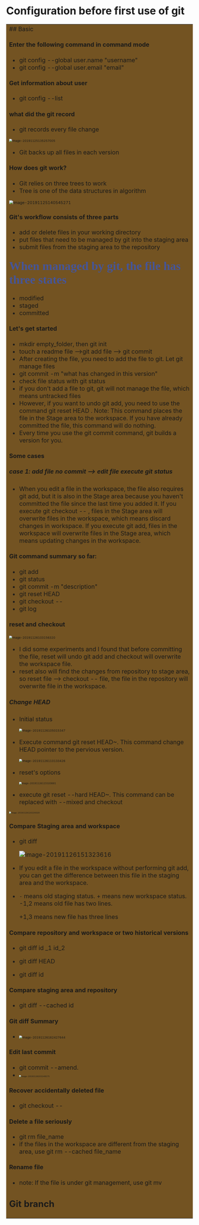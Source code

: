 # Configuration before first use of git

  <table><tr><td bgcolor=#735322> 
## Basic

#### Enter the following command in command mode

* git config --global user.name "username"
* git config --global user.email "email"

#### Get information about user

* git config --list

#### what did the git record

* git records every file change

<img src="/home/later/Pictures/image-20191125135257005.png" alt="image-20191125135257005" style="zoom:50%;" />

* Git backs up all files in each version

#### How does git work?

* Git relies on three trees to work
* Tree is one of the data structures in algorithm

<img src="/home/later/Pictures/image-20191125140545271.png" alt="image-20191125140545271" style="zoom:67%;" />

#### Git's workflow consists of three parts

* add or delete files in your working directory
* put files that need to  be managed by git into the staging area
* submit files from the staging area to the repository

####  <font color=#455599 size=6 face="黑体">When managed by git, the file has three states</font> 

* modified
* staged
* committed

#### Let's get started

* mkdir empty_folder, then git init
* touch a readme file -->git add file --> git commit
* After creating the file, you need to add the file to git. Let git manage files
* git commit -m "what has changed in this version"
* check file status with git status
* if you don't add a file to git, git will not  manage the file, which means untracked files
* However, if you want to undo git add, you need to use the command git reset HEAD <file>. Note: This command places the file in the Stage area to the workspace. If you have already committed the file, this command will do nothing.
* Every time you use the git commit command, git builds a version for you.



#### Some cases

##### case 1: add file  no commit --> edit file execute git status

* When you edit a file in the workspace, the file also requires git add, but it is also in the Stage area because you haven't committed the file since the last time you added it. If you execute git checkout -- <file>, files in the Stage area will overwrite files in the workspace, which means discard changes in workspace. If you execute git add, files in the workspace will overwrite files in the Stage area, which means updating  changes in the workspace.

  

#### Git command summary so far:

- git add <file>
- git status
- git commit -m "description"
- git reset HEAD <file>
- git checkout -- <file>
- git log

#### reset and checkout

<img src="/home/later/Pictures/image-20191126103156320.png" alt="image-20191126103156320" style="zoom:50%;" />

- I did some experiments and I found that before committing the file, reset will undo git add and checkout will overwrite the workspace file.
- reset also will find the changes from repository to stage area, so reset file --> checkout -- file, the file in the repository will overwrite file in the workspace.

##### Change HEAD 

* Initial status

  <img src="/home/later/Pictures/image-20191126105015347.png" alt="image-20191126105015347" style="zoom:50%;" />

* Execute command git reset HEAD~.  This command change HEAD pointer to the pervious version.

  <img src="/home/later/Pictures/image-20191126110133426.png" alt="image-20191126110133426" style="zoom:50%;" />

* reset's options

  <img src="/home/later/Pictures/image-20191126115320881.png" alt="image-20191126115320881" style="zoom:40%;" />

* execute git reset --hard HEAD~. This command can be replaced with --mixed and checkout

<img src="/home/later/Pictures/image-20191126120229329.png" alt="image-20191126120229329" style="zoom:33%;" />



#### Compare Staging area and workspace

- git diff

  ![image-20191126151323616](/home/later/Pictures/image-20191126151323616.png)

- If you edit a file in the workspace without performing git add, you can get the difference between this file in the staging area and the workspace.

- `-` means old staging status. + means new workspace status.  -1,2 means old file has two lines.

  +1,3 means new file has three lines

  

#### Compare  repository and workspace or two historical versions

* git diff id _1 id_2

* git diff HEAD

* git diff id

  

#### Compare staging area and repository

- git diff --cached id



#### Git diff Summary

- <img src="/home/later/Pictures/image-20191126162427644.png" alt="image-20191126162427644" style="zoom:50%;" />

#### Edit last commit

- git commit --amend.
- <img src="/home/later/.config/Typora/typora-user-images/image-20191126203149175.png" alt="image-20191126203149175" style="zoom:33%;" />

#### Recover accidentally deleted file

- git checkout -- <file>

#### Delete a file seriously

- git rm file_name
- if the files in the workspace are different from the staging area, use git rm --cached file_name

#### Rename file

- note: If the file is under git management, use git mv 

## Git branch

